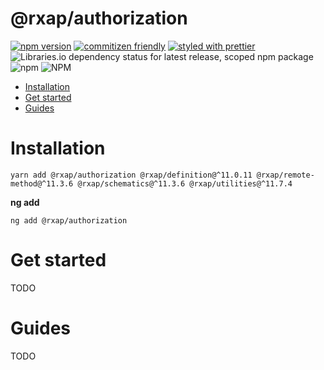 @rxap/authorization
======

[![npm version](https://img.shields.io/npm/v/@rxap/authorization?style=flat-square)](https://www.npmjs.com/package/@rxap/authorization)
[![commitizen friendly](https://img.shields.io/badge/commitizen-friendly-brightgreen.svg?style=flat-square)](https://commitizen.github.io/cz-cli/)
[![styled with prettier](https://img.shields.io/badge/styled_with-prettier-ff69b4.svg?style=flat-square)](https://github.com/prettier/prettier)
![Libraries.io dependency status for latest release, scoped npm package](https://img.shields.io/librariesio/release/npm/@rxap/authorization)
![npm](https://img.shields.io/npm/dm/@rxap/authorization)
![NPM](https://img.shields.io/npm/l/@rxap/authorization)

>

- [Installation](#installation)
- [Get started](#get-started)
- [Guides](#guides)

# Installation

```
yarn add @rxap/authorization @rxap/definition@^11.0.11 @rxap/remote-method@^11.3.6 @rxap/schematics@^11.3.6 @rxap/utilities@^11.7.4 
```

**ng add**

```
ng add @rxap/authorization
```

# Get started

TODO

# Guides

TODO


